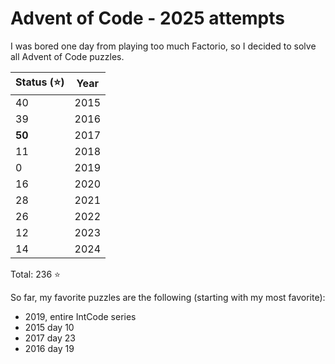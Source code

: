# Advent of Code - 2025 attempts
I was bored one day from playing too much Factorio, so I decided to solve all
Advent of Code puzzles.

| Status (⭐) | Year |
| ---------- | ---- |
| 40         | 2015 |
| 39         | 2016 |
| **50**     | 2017 |
| 11         | 2018 |
| 0          | 2019 |
| 16         | 2020 |
| 28         | 2021 |
| 26         | 2022 |
| 12         | 2023 |
| 14         | 2024 |

Total: 236 ⭐

So far, my favorite puzzles are the following (starting with my most favorite):
- 2019, entire IntCode series
- 2015 day 10
- 2017 day 23
- 2016 day 19
